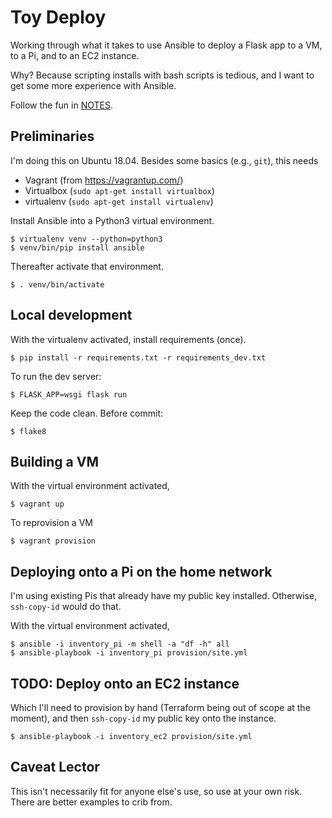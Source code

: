 # Toy Deploy

Working through what it takes to use Ansible to deploy a Flask app to a VM, to a Pi, and to an EC2 instance.

Why? Because scripting installs with bash scripts is tedious, and I want to get some more experience with Ansible.

Follow the fun in [NOTES](NOTES.md).

## Preliminaries

I'm doing this on Ubuntu 18.04. Besides some basics (e.g., `git`), this needs

 * Vagrant (from https://vagrantup.com/)
 * Virtualbox (`sudo apt-get install virtualbox`)
 * virtualenv (`sudo apt-get install virtualenv`)

Install Ansible into a Python3 virtual environment.

    $ virtualenv venv --python=python3
    $ venv/bin/pip install ansible

Thereafter activate that environment.

    $ . venv/bin/activate

## Local development

With the virtualenv activated, install requirements (once).

    $ pip install -r requirements.txt -r requirements_dev.txt

To run the dev server:

    $ FLASK_APP=wsgi flask run

Keep the code clean. Before commit:

    $ flake8


## Building a VM

With the virtual environment activated,

    $ vagrant up

To reprovision a VM

    $ vagrant provision

## Deploying onto a Pi on the home network

I'm using existing Pis that already have my public key installed. Otherwise, `ssh-copy-id` would do that.

With the virtual environment activated,

    $ ansible -i inventory_pi -m shell -a "df -h" all
    $ ansible-playbook -i inventory_pi provision/site.yml

## TODO: Deploy onto an EC2 instance

Which I'll need to provision by hand (Terraform being out of scope at the moment),
and then `ssh-copy-id` my public key onto the instance.

    $ ansible-playbook -i inventory_ec2 provision/site.yml

## Caveat Lector

This isn't necessarily fit for anyone else's use, so use at your own risk. There are better examples to crib from.
